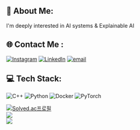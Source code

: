 ## 💫 About Me:
I'm deeply interested in AI systems & Explainable AI<br>

## 🌐 Contact Me :
[![Instagram](https://img.shields.io/badge/Instagram-%23E4405F.svg?logo=Instagram&logoColor=white)](https://instagram.com/rino.kang) [![LinkedIn](https://img.shields.io/badge/LinkedIn-%230077B5.svg?logo=linkedin&logoColor=white)](https://linkedin.com/in/rinokang ) [![email](https://img.shields.io/badge/Email-D14836?logo=gmail&logoColor=white)](mailto:rinothehero@gmail.com) 

## 💻 Tech Stack:
![C++](https://img.shields.io/badge/c++-%2300599C.svg?style=for-the-badge&logo=c%2B%2B&logoColor=white) ![Python](https://img.shields.io/badge/python-3670A0?style=for-the-badge&logo=python&logoColor=ffdd54) ![Docker](https://img.shields.io/badge/docker-%230db7ed.svg?style=for-the-badge&logo=docker&logoColor=white) ![PyTorch](https://img.shields.io/badge/PyTorch-%23EE4C2C.svg?style=for-the-badge&logo=PyTorch&logoColor=white)

[![Solved.ac프로필](http://mazassumnida.wtf/api/v2/generate_badge?boj=superrino)](https://solved.ac/superrino)<br>
![](https://github-readme-stats.vercel.app/api/top-langs/?username=rinothehero&theme=radical&hide_border=false&include_all_commits=true&count_private=true&layout=compact)<br>
![](https://nirzak-streak-stats.vercel.app/?user=rinothehero&theme=radical&hide_border=false)


